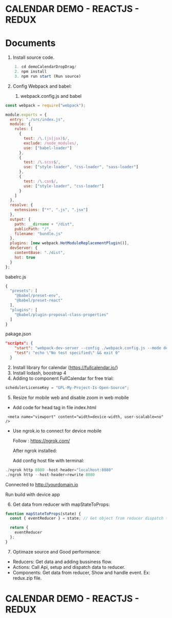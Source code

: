 # CALENDAR DEMO - REACTJS - REDUX

# Documents

1. Install source code.

```js
    1. cd demoCalendarDropDrag/
    2. npm install
    3. npm run start (Run source)
```

2. Config Webpack and babel:

   1. webpack.config.js and babel

```js
const webpack = require("webpack");

module.exports = {
  entry: "./src/index.js",
  module: {
    rules: [
      {
        test: /\.(js|jsx)$/,
        exclude: /node_modules/,
        use: ["babel-loader"]
      },
      {
        test: /\.scss$/,
        use: ["style-loader", "css-loader", "sass-loader"]
      },
      {
        test: /\.css$/,
        use: ["style-loader", "css-loader"]
      }
    ]
  },
  resolve: {
    extensions: ["*", ".js", ".jsx"]
  },
  output: {
    path: __dirname + "/dist",
    publicPath: "/",
    filename: "bundle.js"
  },
  plugins: [new webpack.HotModuleReplacementPlugin()],
  devServer: {
    contentBase: "./dist",
    hot: true
  }
};
```

babelrc.js

```js
{
  "presets": [
    "@babel/preset-env",
    "@babel/preset-react"
  ],
  "plugins": [
    "@babel/plugin-proposal-class-properties"
  ]
}
```

pakage.json

```json
"scripts": {
    "start": "webpack-dev-server --config ./webpack.config.js --mode development",
    "test": "echo \"No test specified\" && exit 0"
  }

```

2. Install library for calendar (https://fullcalendar.io/)
3. Install lodash, boostrap 4
4. Adding to component FullCalendar for free trial:

```js
schedulerLicenseKey = "GPL-My-Project-Is-Open-Source";
```

5. Resize for mobile web and disable zoom in web mobile

- Add code for head tag in file index.html

```
 <meta name="viewport" content="width=device-width, user-scalable=no" />
```

- Use ngrok.io to connect for device mobile

  Follow : https://ngrok.com/

  After ngrok installed:

  Add config host file with terminal:

```js
./ngrok http 8080 -host-header="localhost:8080"
./ngrok http --host-header=rewrite 8080
```

Connected to http://yourdomain.io

Run build with device app

6. Get data from reducer with mapStateToProps:

```js
function mapStateToProps(state) {
  const { eventReducer } = state; // Get object from reducer dispatch to components

  return {
    eventReducer
  };
}
```

7. Optimaze source and Good performance:

- Reducers: Get data and adding bussiness flow.
- Actions: Call Api, setup and dispatch data to reducer.
- Components: Get data from reducer, Show and handle event.
  Ex: redux.zip file.

# CALENDAR DEMO - REACTJS - REDUX
